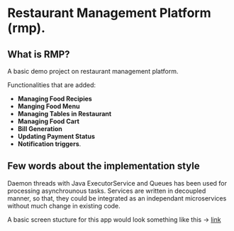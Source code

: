 # Restaurant Management Platform (rmp).

## What is RMP?

A basic demo project on restaurant management platform. 

Functionalities that are added: 
* **Managing Food Recipies**
* **Manging Food Menu**
* **Managing Tables in Restaurant**
* **Managing Food Cart**
* **Bill Generation**
* **Updating Payment Status**
* **Notification triggers**. 

## Few words about the implementation style
Daemon threads with Java ExecutorService and Queues has been used for processing asynchrounous tasks. Services are written in decoupled manner, so that, they could be integrated as an independant microservices without much change in existing code.

A basic screen stucture for this app would look something like this -> [link](https://viewer.diagrams.net/index.html?tags=%7B%7D&highlight=0000ff&edit=_blank&layers=1&nav=1&title=rmp_front_end_screens.drawio#Uhttps%3A%2F%2Fraw.githubusercontent.com%2FAtypical3991%2Fdraw.io%2Fmain%2Frmp_front_end_screens.drawio#%7B%22pageId%22%3A%22yTE_MTdcGd8XoMPJyux-%22%7D)


